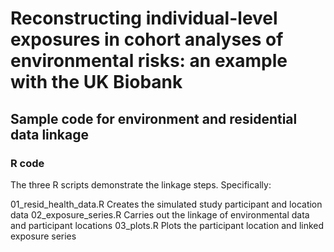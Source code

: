 # Reconstructing individual-level exposures in cohort analyses of environmental risks: an example with the UK Biobank

## Sample code for environment and residential data linkage

### R code
The three R scripts demonstrate the linkage steps. Specifically:

01_resid_health_data.R Creates the simulated study participant and location data
02_exposure_series.R Carries out the linkage of environmental data and participant locations
03_plots.R Plots the participant location and linked exposure series